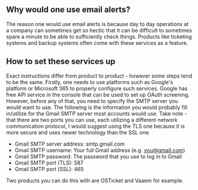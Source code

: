 ## Why would one use email alerts?
The reason one would use email alerts is because day to day operations at a company can sometimes get so hectic that it can be difficult to sometimes spare a minute to be able to sufficiently check things. Products like ticketing systems and backup systems often come with these services as a feature.

## How to set these services up
Exact instructions differ from product to product - however some steps tend to be the same.
Firstly, one needs to use platforms such as Google's platform or Microsoft 365 to properly configure such services. Google has free API service in the console that can be used to set up OAuth screening. However, before any of that, you need to specify the SMTP
server you would want to use. The following is the information you would probably fill in/utilize for the Gmail SMTP server most accounts would use. Take note - that there are two ports you can use, each utilizing a different network communication protocol,
I would suggest using the TLS one because it is more secure and uses newer technology than the SSL one. 

* Gmail SMTP server address: smtp.gmail.com
* Gmail SMTP username: Your full Gmail address (e.g. you@gmail.com)
* Gmail SMTP password: The password that you use to log in to Gmail
* Gmail SMTP port (TLS): 587
* Gmail SMTP port (SSL): 465

Two products you can do this with are OSTicket and Vaaem for example. 
